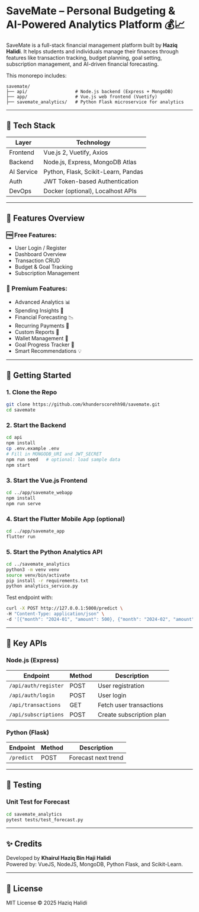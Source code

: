 
# SaveMate – Personal Budgeting & AI-Powered Analytics Platform 💰📈

SaveMate is a full-stack financial management platform built by **Haziq Halidi**. It helps students and individuals manage their finances through features like transaction tracking, budget planning, goal setting, subscription management, and AI-driven financial forecasting.

This monorepo includes:

```
savemate/
├── api/                  # Node.js backend (Express + MongoDB)
├── app/                  # Vue.js web frontend (Vuetify)
├── savemate_analytics/   # Python Flask microservice for analytics
```

---

## 🧰 Tech Stack

| Layer       | Technology                          |
|-------------|-------------------------------------|
| Frontend    | Vue.js 2, Vuetify, Axios            |
| Backend     | Node.js, Express, MongoDB Atlas     |
| AI Service  | Python, Flask, Scikit-Learn, Pandas |
| Auth        | JWT Token-based Authentication      |
| DevOps      | Docker (optional), Localhost APIs   |

---

## 🔐 Features Overview

### 🆓 Free Features:
- User Login / Register
- Dashboard Overview
- Transaction CRUD
- Budget & Goal Tracking
- Subscription Management

### 💎 Premium Features:
- Advanced Analytics 📊
- Spending Insights 🍩
- Financial Forecasting 📉
- Recurring Payments 🔁
- Custom Reports 📁
- Wallet Management 💼
- Goal Progress Tracker 🎯
- Smart Recommendations 💡

---

## 🚀 Getting Started

### 1. Clone the Repo
```bash
git clone https://github.com/khunderscorehh98/savemate.git
cd savemate
```

### 2. Start the Backend
```bash
cd api
npm install
cp .env.example .env
# Fill in MONGODB_URI and JWT_SECRET
npm run seed   # optional: load sample data
npm start
```

### 3. Start the Vue.js Frontend
```bash
cd ../app/savemate_webapp
npm install
npm run serve
```

### 4. Start the Flutter Mobile App (optional)
```bash
cd ../app/savemate_app
flutter run
```
### 5. Start the Python Analytics API
```bash
cd ../savemate_analytics
python3 -m venv venv
source venv/bin/activate
pip install -r requirements.txt
python analytics_service.py
```

Test endpoint with:
```bash
curl -X POST http://127.0.0.1:5000/predict \
-H "Content-Type: application/json" \
-d '[{"month": "2024-01", "amount": 500}, {"month": "2024-02", "amount": 600}]'
```

---

## 📡 Key APIs

### Node.js (Express)
| Endpoint                      | Method | Description              |
|-------------------------------|--------|--------------------------|
| `/api/auth/register`         | POST   | User registration        |
| `/api/auth/login`            | POST   | User login               |
| `/api/transactions`          | GET    | Fetch user transactions  |
| `/api/subscriptions`         | POST   | Create subscription plan |

### Python (Flask)
| Endpoint   | Method | Description             |
|------------|--------|-------------------------|
| `/predict` | POST   | Forecast next trend     |

---

## 🧪 Testing

### Unit Test for Forecast
```bash
cd savemate_analytics
pytest tests/test_forecast.py
```

---

## ✨ Credits

Developed by **Khairul Haziq Bin Haji Halidi**  
Powered by: VueJS, NodeJS, MongoDB, Python Flask, and Scikit-Learn.

---

## 📜 License
MIT License © 2025 Haziq Halidi
